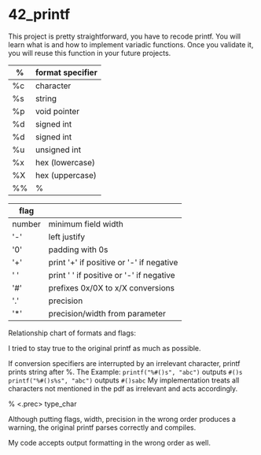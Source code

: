 # 42_printf

This project is pretty straightforward, you have to recode printf. You will learn what is and how to implement variadic functions. Once you validate it, you will reuse this function in your future projects.

%  | format specifier  |
---|------|
%c | character|
%s | string|
%p | void pointer|
%d | signed int|
%d | signed int|
%u | unsigned int|
%x | hex (lowercase)|
%X | hex (uppercase)|
%% | %|

flag||
----|---|
number	| minimum field width						|
'-' 	| left justify|
'0' 	| padding with 0s|
'+' 	| print '+' if positive or '-' if negative|
' ' 	| print ' ' if positive or '-' if negative|
'#' 	| prefixes 0x/0X to x/X conversions |
'.' 	| precision															|
'*' 	| precision/width from parameter	|

Relationship chart of formats and flags:


I tried to stay true to the original printf as much as possible.

If conversion specifiers are interrupted by an irrelevant character, printf prints string after %.
The 
Example: ```printf("%#()s", "abc")``` outputs ```#()s```
```printf("%#()s%s", "abc")``` outputs ```#()sabc```
My implementation treats all characters not mentioned in the pdf as irrelevant and acts accordingly.

% <flags> <width> <.prec> type_char

Although putting flags, width, precision in the wrong order produces a warning, the original printf parses correctly and compiles.

My code accepts output formatting in the wrong order as well.

